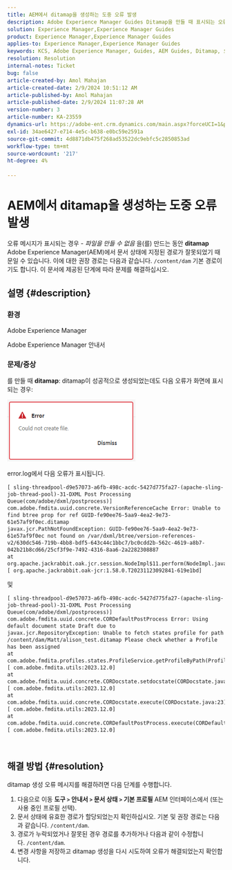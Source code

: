 ```yaml
---
title: AEM에서 ditamap을 생성하는 도중 오류 발생
description: Adobe Experience Manager Guides Ditamap을 만들 때 표시되는 오류를 해결하는 방법에 대해 알아봅니다. 유효한 경로가 할당되었는지 확인하십시오.
solution: Experience Manager,Experience Manager Guides
product: Experience Manager,Experience Manager Guides
applies-to: Experience Manager,Experience Manager Guides
keywords: KCS, Adobe Experience Manager, Guides, AEM Guides, Ditamap, 오류
resolution: Resolution
internal-notes: Ticket
bug: false
article-created-by: Amol Mahajan
article-created-date: 2/9/2024 10:51:12 AM
article-published-by: Amol Mahajan
article-published-date: 2/9/2024 11:07:28 AM
version-number: 3
article-number: KA-23559
dynamics-url: https://adobe-ent.crm.dynamics.com/main.aspx?forceUCI=1&pagetype=entityrecord&etn=knowledgearticle&id=8458f520-39c7-ee11-9079-6045bd006ce9
exl-id: 34ae6427-e714-4e5c-b638-e0bc59e2591a
source-git-commit: 4d8871db475f268ad53522dc9ebfc5c2850853ad
workflow-type: tm+mt
source-wordcount: '217'
ht-degree: 4%

---
```


# AEM에서 ditamap을 생성하는 도중 오류 발생


오류 메시지가 표시되는 경우 - *파일을 만들 수 없음* 을(를) 만드는 동안 <b>ditamap</b> Adobe Experience Manager(AEM)에서 문서 상태에 지정된 경로가 잘못되었기 때문일 수 있습니다. 이에 대한 권장 경로는 다음과 같습니다. `/content/dam` 기본 경로이기도 합니다. 이 문서에 제공된 단계에 따라 문제를 해결하십시오.

## 설명 {#description}


### <b>환경</b>

Adobe Experience Manager

Adobe Experience Manager 안내서



### <b>문제/증상</b>

를 만들 때 <b>ditamap</b>: ditamap이 성공적으로 생성되었는데도 다음 오류가 화면에 표시되는 경우:

![](assets/___8558f520-39c7-ee11-9079-6045bd006ce9___.png)



error.log에서 다음 오류가 표시됩니다.




```
[ sling-threadpool-d9e57073-a6fb-498c-acdc-5427d775fa27-(apache-sling-job-thread-pool)-31-DXML Post Processing Queue(com/adobe/dxml/postprocess)]  com.adobe.fmdita.uuid.concrete.VersionReferenceCache Error: Unable to find btree prop for ref GUID-fe90ee76-5aa9-4ea2-9e73-61e57af9f0ec.ditamap
javax.jcr.PathNotFoundException: GUID-fe90ee76-5aa9-4ea2-9e73-61e57af9f0ec not found on /var/dxml/btree/version-references-v2/630dc546-719b-4bb8-bdf5-643c44c1bbc7/bc0cdd2b-562c-4619-a8b7-042b21b8cd66/25cf3f9e-7492-4316-8aa6-2a2282308887
at org.apache.jackrabbit.oak.jcr.session.NodeImpl$11.perform(NodeImpl.java:671) [ org.apache.jackrabbit.oak-jcr:1.58.0.T20231123092841-619e1bd]
```


및




```
[ sling-threadpool-d9e57073-a6fb-498c-acdc-5427d775fa27-(apache-sling-job-thread-pool)-31-DXML Post Processing Queue(com/adobe/dxml/postprocess)]  com.adobe.fmdita.uuid.concrete.CORDefaultPostProcess Error: Using default document state Draft due to
javax.jcr.RepositoryException: Unable to fetch states profile for path /content/dam/Matt/alison_test.ditamap Please check whether a Profile has been assigned
at com.adobe.fmdita.profiles.states.ProfileService.getProfileByPath(ProfileService.java:96) [ com.adobe.fmdita.utils:2023.12.0] 
at com.adobe.fmdita.uuid.concrete.CORDocstate.setdocstate(CORDocstate.java:37) [ com.adobe.fmdita.utils:2023.12.0] 
at com.adobe.fmdita.uuid.concrete.CORDocstate.execute(CORDocstate.java:23) [ com.adobe.fmdita.utils:2023.12.0] 
at com.adobe.fmdita.uuid.concrete.CORDefaultPostProcess.execute(CORDefaultPostProcess.java:1) [ com.adobe.fmdita.utils:2023.12.0]
```

` `



## 해결 방법 {#resolution}


ditamap 생성 오류 메시지를 해결하려면 다음 단계를 수행합니다.

1. 다음으로 이동 <b>도구 `>`  안내서 `>`  문서 상태</b><b> `>`  기본 프로필</b> AEM 인터페이스에서 (또는 사용 중인 프로필 선택).
2. 문서 상태에 유효한 경로가 할당되었는지 확인하십시오. 기본 및 권장 경로는 다음과 같습니다. `/content/dam`.
3. 경로가 누락되었거나 잘못된 경우 경로를 추가하거나 다음과 같이 수정합니다. `/content/dam`.
4. 변경 사항을 저장하고 ditamap 생성을 다시 시도하여 오류가 해결되었는지 확인합니다.

